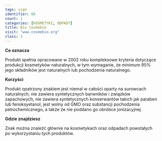 ```yaml
---
tags: sign
identifier: 66
count: 1
categories: [KOSMETYKI, ODPADY]
title: Bio Cosmebio
visit: "www.cosmebio.org"
class: 3
---
```

**Co oznacza**

Produkt spełnia opracowane w 2002 roku kompleksowe kryteria dotyczące produkcji kosmetyków naturalnych, w tym wymaganie, że minimum 95% jego składników jest naturalnych lub pochodzenia naturalnego.

**Korzyści**

Produkt opatrzony znakiem jest niemal w całości oparty na surowcach naturalnych, nie zawiera syntetycznych barwników i związków zapachowych, nie zawiera syntetycznych konserwantów takich jak paraben lub fenoksyetanol, jest wolny od GMO oraz substancji pochodzenia petrochemicznego, a także że nie poddano go obróbce jonizacyjnej.

**Gdzie znajdziesz**

Znak można znaleźć głównie na kosmetykach oraz odpadach powstałych po wykorzystaniu tych produktów.
